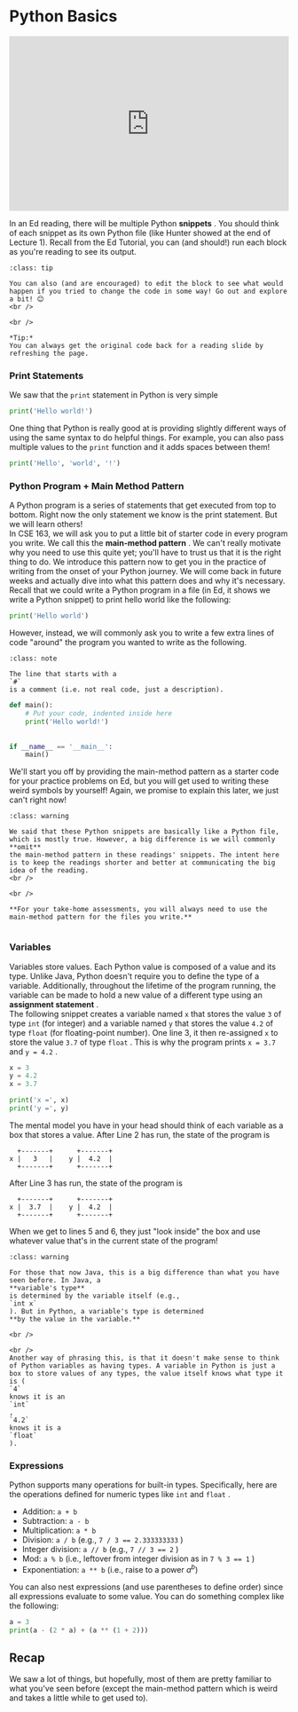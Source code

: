 # Python Basics



<div style="position: relative; padding-bottom: 62.5%; height: 0;">
    <iframe src="https://www.loom.com/embed/fdf9802363e74c8db885031d985be706?sharedAppSource=personal_library" frameborder="0" webkitallowfullscreen mozallowfullscreen allowfullscreen style="position: absolute; top: 0; left: 0; width: 100%; height: 100%;"></iframe>
</div>

In an Ed reading, there will be multiple Python **snippets** . You should think of each snippet as its own Python file (like Hunter showed at the end of Lecture 1). Recall from the Ed Tutorial, you can (and should!) run each block as you're reading to see its output.  

```{admonition} Tip
:class: tip

You can also (and are encouraged) to edit the block to see what would happen if you tried to change the code in some way! Go out and explore a bit! 😊
<br />

<br />

*Tip:*
You can always get the original code back for a reading slide by refreshing the page.

```

###  Print Statements  

We saw that the `print` statement in Python is very simple  
```python
print('Hello world!')
```

One thing that Python is really good at is providing slightly different ways of using the same syntax to do helpful things. For example, you can also pass multiple values to the `print` function and it adds spaces between them!  
```python
print('Hello', 'world', '!')
```

###  Python Program + Main Method Pattern  

A Python program is a series of statements that get executed from top to bottom. Right now the only statement we know is the print statement. But we will learn others!  
In CSE 163, we will ask you to put a little bit of starter code in every program you write. We call this the **main-method pattern** . We can't really motivate why you need to use this quite yet; you'll have to trust us that it is the right thing to do. We introduce this pattern now to get you in the practice of writing from the onset of your Python journey. We will come back in future weeks and actually dive into what this pattern does and why it's necessary.  
Recall that we could write a Python program in a file (in Ed, it shows we write a Python snippet) to print hello world like the following:  
```python
print('Hello world')
```

However, instead, we will commonly ask you to write a few extra lines of code "around" the program you wanted to write as the following.  

```{admonition} Note
:class: note

The line that starts with a
`#`
is a comment (i.e. not real code, just a description).

```

```python
def main():
    # Put your code, indented inside here
    print('Hello world!')
    
    
if __name__ == '__main__':
    main()
```

We'll start you off by providing the main-method pattern as a starter code for your practice problems on Ed, but you will get used to writing these weird symbols by yourself! Again, we promise to explain this later, we just can't right now!  

```{admonition} Warning
:class: warning

We said that these Python snippets are basically like a Python file, which is mostly true. However, a big difference is we will commonly
**omit**
the main-method pattern in these readings' snippets. The intent here is to keep the readings shorter and better at communicating the big idea of the reading.
<br />

<br />

**For your take-home assessments, you will always need to use the main-method pattern for the files you write.**


```

###  Variables  

Variables store values. Each Python value is composed of a value and its type. Unlike Java, Python doesn't require you to define the type of a variable. Additionally, throughout the lifetime of the program running, the variable can be made to hold a new value of a different type using an **assignment statement** .  
The following snippet creates a variable named `x` that stores the value `3` of type `int` (for integer) and a variable named `y` that stores the value `4.2` of type `float` (for floating-point number). One line 3, it then re-assigned `x` to store the value `3.7` of type `float` . This is why the program prints `x = 3.7` and `y = 4.2` .  
```python
x = 3
y = 4.2
x = 3.7

print('x =', x)
print('y =', y)
```

The mental model you have in your head should think of each variable as a box that stores a value. After Line 2 has run, the state of the program is  
```text
  +-------+      +-------+
x |   3   |    y |  4.2  |
  +-------+      +-------+  
````

After Line 3 has run, the state of the program is  
```text
  +-------+      +-------+
x |  3.7  |    y |  4.2  |
  +-------+      +-------+  

````

When we get to lines 5 and 6, they just "look inside" the box and use whatever value that's in the current state of the program!  

```{admonition} Warning
:class: warning

For those that now Java, this is a big difference than what you have seen before. In Java, a
**variable's type**
is determined by the variable itself (e.g.,
`int x`
). But in Python, a variable's type is determined
**by the value in the variable.**

<br />

<br />
Another way of phrasing this, is that it doesn't make sense to think of Python variables as having types. A variable in Python is just a box to store values of any types, the value itself knows what type it is (
`4`
knows it is an
`int`
,
`4.2`
knows it is a
`float`
).

```

###  Expressions  

Python supports many operations for built-in types. Specifically, here are the operations defined for numeric types like `int` and `float` .  
-  Addition:     `a + b`   
-  Subtraction:     `a - b`   
-  Multiplication:     `a * b`   
-  Division:     `a / b`     (e.g.,     `7 / 3 == 2.333333333`     )  
-  Integer division:     `a // b`     (e.g.,     `7 // 3 == 2`     )  
-  Mod:     `a % b`     (i.e., leftover from integer division as in     `7 % 3 == 1`     )  
-  Exponentiation:     `a ** b`     (i.e., raise to a power $a^b$)  

You can also nest expressions (and use parentheses to define order) since all expressions evaluate to some value. You can do something complex like the following:  
```python
a = 3
print(a - (2 * a) + (a ** (1 + 2)))
```

##  Recap  

We saw a lot of things, but hopefully, most of them are pretty familiar to what you've seen before (except the main-method pattern which is weird and takes a little while to get used to).  
